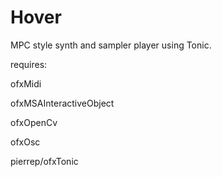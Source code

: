 # Hover

MPC style synth and sampler player using Tonic.

requires:

ofxMidi

ofxMSAInteractiveObject

ofxOpenCv

ofxOsc

pierrep/ofxTonic
